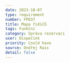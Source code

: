 ```yaml
---
date: 2023-10-07
type: requirement
number: FP037
title: Mapa řidičů
tags: Funkční
category: Správa rezervací
user: Dispečink
priority: Could have
source: Ondřej Rais
detail: false
---
```


